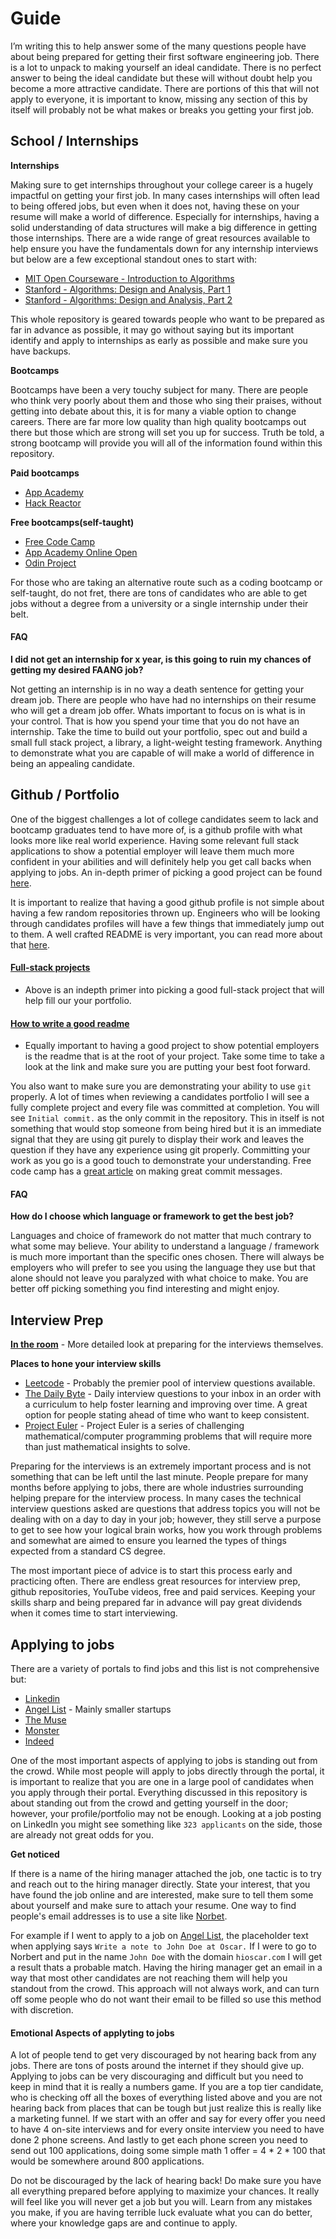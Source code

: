 # Guide
I’m writing this to help answer some of the many questions people have about being prepared for getting their first software engineering job. There is a lot to unpack to making yourself an ideal candidate. There is no perfect answer to being the ideal candidate but these will without doubt help you become a more attractive candidate. There are portions of this that will not apply to everyone, it is important to know, missing any section of this by itself will probably not be what makes or breaks you getting your first job.

## School / Internships
**Internships**

Making sure to get internships throughout your college career is a hugely impactful on getting your first job. In many cases internships will often lead to being offered jobs, but even when it does not, having these on your resume will make a world of difference. Especially for internships, having a solid understanding of data structures will make a big difference in getting those internships. There are a wide range of great resources available to help ensure you have the fundamentals down for any internship interviews but below are a few exceptional standout ones to start with:

* [MIT Open Courseware - Introduction to Algorithms](https://ocw.mit.edu/courses/electrical-engineering-and-computer-science/6-006-introduction-to-algorithms-fall-2011/)
* [Stanford - Algorithms: Design and Analysis, Part 1](https://online.stanford.edu/courses/soe-ycsalgorithms1-algorithms-design-and-analysis-part-1)
* [Stanford - Algorithms: Design and Analysis, Part 2](https://online.stanford.edu/courses/soe-ycs0001-algorithms-design-and-analysis-part-2)

This whole repository is geared towards people who want to be prepared as far in advance as possible, it may go without saying but its important identify and apply to internships as early as possible and make sure you have backups.

**Bootcamps**

Bootcamps have been a very touchy subject for many. There are people who think very poorly about them and those who sing their praises, without getting into debate about this, it is for many a viable option to change careers. There are far more low quality than high quality bootcamps out there but those which are strong will set you up for success. Truth be told, a strong bootcamp will provide you will all of the information found within this repository.

**Paid bootcamps**
* [App Academy](https://www.appacademy.io/referral_redirect?hash=04dbc105c59f04bb)
* [Hack Reactor](https://www.hackreactor.com/)
  
**Free bootcamps(self-taught)**
* [Free Code Camp](https://www.freecodecamp.org/)
* [App Academy Online Open](https://open.appacademy.io)
* [Odin Project](https://www.theodinproject.com/)

For those who are taking an alternative route such as a coding bootcamp or self-taught, do not fret, there are tons of candidates who are able to get jobs without a degree from a university or a single internship under their belt.

#### FAQ
**I did not get an internship for x year, is this going to ruin my chances of getting my desired FAANG job?**

Not getting an internship is in no way a death sentence for getting your dream job. There are people who have had no internships on their resume who will get a dream job offer. Whats important to focus on is what is in your control. That is how you spend your time that you do not have an internship. Take the time to build out your portfolio, spec out and build a small full stack project, a library, a light-weight testing framework. Anything to demonstrate what you are capable of will make a world of difference in being an appealing candidate.
 
## Github / Portfolio
One of the biggest challenges a lot of college candidates seem to lack and bootcamp graduates tend to have more of, is a github profile with what looks more like real world experience. Having some relevant full stack applications to show a potential employer will leave them much more confident in your abilities and will definitely help you get call backs when applying to jobs. An in-depth primer of picking a good project can be found [here](/github/fullstack-projects.md).

It is important to realize that having a good github profile is not simple about having a few random repositories thrown up. Engineers who will be looking through candidates profiles will have a few things that immediately jump out to them. A well crafted README is very important, you can read more about that [here](/github/readme-guide.md).


#### [Full-stack projects](/github/fullstack-projects.md)
* Above is an indepth primer into picking a good full-stack project that will help fill our your portfolio.
#### [How to write a good readme](/github/readme-guide.md)
* Equally important to having a good project to show potential employers is the readme that is at the root of your project. Take some time to take a look at the link and make sure you are putting your best foot forward.

You also want to make sure you are demonstrating your ability to use `git` properly. A lot of times when reviewing a candidates portfolio I will see a fully complete project and every file was committed at completion. You will see `Initial commit.` as the only commit in the repository. This in itself is not something that would stop someone from being hired but it is an immediate signal that they are using git purely to display their work and leaves the question if they have any experience using git properly. Committing your work as you go is a good touch to demonstrate your understanding. Free code camp has a [great article](https://www.freecodecamp.org/news/writing-good-commit-messages-a-practical-guide/) on making great commit messages.

#### FAQ
<b>How do I choose which language or framework to get the best job?</b>

Languages and choice of framework do not matter that much contrary to what some may believe. Your ability to understand a language / framework is much more important than
the specific ones chosen. There will always be employers who will prefer to see you using
the language they use but that alone should not leave you paralyzed with what choice to make. You are better off picking something you find interesting and might enjoy. 

## Interview Prep
**[In the room](/interviews/in-the-room.md)** - More detailed look at preparing for the interviews themselves.

**Places to hone your interview skills**
* [Leetcode](https://leetcode.com) - Probably the premier pool of interview questions available.
* [The Daily Byte](https://thedailybyte.dev) - Daily interview questions to your inbox in an order with a curriculum to help foster learning and improving over time. A great option for people stating ahead of time who want to keep consistent.
* [Project Euler](https://projecteuler.net/) - Project Euler is a series of challenging mathematical/computer programming problems that will require more than just mathematical insights to solve.
  
Preparing for the interviews is an extremely important process and is not something that can be left until the last minute. People prepare for many months before applying to jobs, there are whole industries surrounding helping prepare for the interview process. In many cases the technical interview questions asked are questions that address topics you will not be dealing with on a day to day in your job; however, they still serve a purpose to get to see how your logical brain works, how you work through problems and somewhat are aimed to ensure you learned the types of things expected from a standard CS degree.

The most important piece of advice is to start this process early and practicing often. There are endless great resources for interview prep, github repositories, YouTube videos, free and paid services. Keeping your skills sharp and being prepared far in advance will pay great dividends when it comes time to start interviewing.

## Applying to jobs
There are a variety of portals to find jobs and this list is not comprehensive but:
* [Linkedin](https://linkedin.com)
* [Angel List](https://angel.co) - Mainly smaller startups
* [The Muse](https://themuse.com)
* [Monster](https://monster.com)
* [Indeed](https://indeed.com)
  
One of the most important aspects of applying to jobs is standing out from the crowd. While most people will apply to jobs directly through the portal, it is important to realize that you are one in a large pool of candidates when you apply through their portal. Everything discussed in this repository is about standing out from the crowd and getting yourself in the door; however, your profile/portfolio may not be enough. Looking at a job posting on LinkedIn you might see something like `323 applicants` on the side, those are already not great odds for you.

**Get noticed**

If there is a name of the hiring manager attached the job, one tactic is to try and reach out to the hiring manager directly. State your interest, that you have found the job online and are interested, make sure to tell them some about yourself and make sure to attach your resume. One way to find people's email addresses is to use a site like [Norbet](https://www.voilanorbert.com).

For example if I went to apply to a job on [Angel List](https://angel.co), the placeholder text when applying says `Write a note to John Doe at Oscar.` If I were to go to Norbert and put in the name `John Doe` with the domain `hioscar.com` I will get a result thats a probable match. Having the hiring manager get an email in a way that most other candidates are not reaching them will help you standout from the crowd. This approach will not always work, and can turn off some people who do not want their email to be filled so use this method with discretion.

#### Emotional Aspects of applyting to jobs
A lot of people tend to get very discouraged by not hearing back from any jobs. There are tons of posts around the internet if they should give up. Applying to jobs can be very discouraging and difficult but you need to keep in mind that it is really a numbers game. If you are a top tier candidate, who is checking off all the boxes of everything listed above and you are not hearing back from places that can be tough but just realize this is really like a marketing funnel. If we start with an offer and say for every offer you need to have 4 on-site interviews and for every onsite interview you need to have done 2 phone screens. And lastly to get each phone screen you need to send out 100 applications, doing some simple math 1 offer = 4 * 2 * 100 that would  be somewhere around 800 applications.

Do not be discouraged by the lack of hearing back! Do make sure you have all everything prepared before applying to maximize your chances. It really will feel like you will never get a job but you will. Learn from any mistakes you make, if you are having terrible luck evaluate what you can do better, where your knowledge gaps are and continue to apply.
